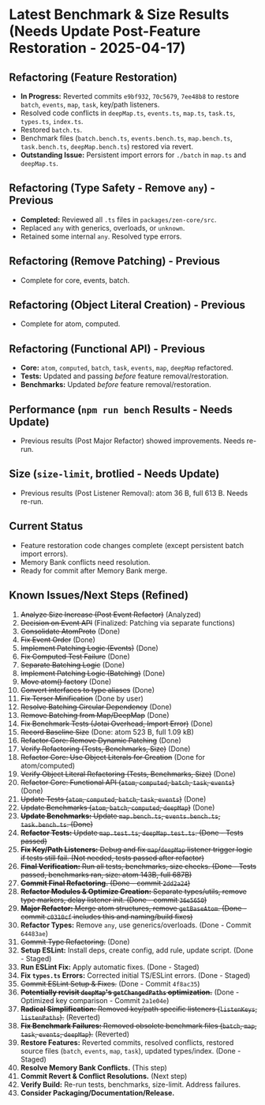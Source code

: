 # Latest Benchmark & Size Results (Needs Update Post-Feature Restoration - 2025-04-17)

## Refactoring (Feature Restoration)
- **In Progress:** Reverted commits `e9bf932`, `70c5679`, `7ee48b8` to restore `batch`, `events`, `map`, `task`, key/path listeners.
- Resolved code conflicts in `deepMap.ts`, `events.ts`, `map.ts`, `task.ts`, `types.ts`, `index.ts`.
- Restored `batch.ts`.
- Benchmark files (`batch.bench.ts`, `events.bench.ts`, `map.bench.ts`, `task.bench.ts`, `deepMap.bench.ts`) restored via revert.
- **Outstanding Issue:** Persistent import errors for `./batch` in `map.ts` and `deepMap.ts`.

## Refactoring (Type Safety - Remove `any`) - Previous
- **Completed:** Reviewed all `.ts` files in `packages/zen-core/src`.
- Replaced `any` with generics, overloads, or `unknown`.
- Retained some internal `any`. Resolved type errors.

## Refactoring (Remove Patching) - Previous
- Complete for core, events, batch.

## Refactoring (Object Literal Creation) - Previous
- Complete for atom, computed.

## Refactoring (Functional API) - Previous
- **Core:** `atom`, `computed`, `batch`, `task`, `events`, `map`, `deepMap` refactored.
- **Tests:** Updated and passing *before* feature removal/restoration.
- **Benchmarks:** Updated *before* feature removal/restoration.

## Performance (`npm run bench` Results - Needs Update)
- Previous results (Post Major Refactor) showed improvements. Needs re-run.

## Size (`size-limit`, brotlied - Needs Update)
- Previous results (Post Listener Removal): atom 36 B, full 613 B. Needs re-run.

## Current Status
- Feature restoration code changes complete (except persistent batch import errors).
- Memory Bank conflicts need resolution.
- Ready for commit after Memory Bank merge.

## Known Issues/Next Steps (Refined)
1.  ~~Analyze Size Increase (Post Event Refactor)~~ (Analyzed)
2.  ~~Decision on Event API~~ (Finalized: Patching via separate functions)
3.  ~~Consolidate AtomProto~~ (Done)
4.  ~~Fix Event Order~~ (Done)
5.  ~~Implement Patching Logic (Events)~~ (Done)
6.  ~~Fix Computed Test Failure~~ (Done)
7.  ~~Separate Batching Logic~~ (Done)
8.  ~~Implement Patching Logic (Batching)~~ (Done)
9.  ~~Move atom() factory~~ (Done)
10. ~~Convert interfaces to type aliases~~ (Done)
11. ~~Fix Terser Minification~~ (Done by user)
12. ~~Resolve Batching Circular Dependency~~ (Done)
13. ~~Remove Batching from Map/DeepMap~~ (Done)
14. ~~Fix Benchmark Tests (Jotai Overhead, Import Error)~~ (Done)
15. ~~Record Baseline Size~~ (Done: atom 523 B, full 1.09 kB)
16. ~~Refactor Core: Remove Dynamic Patching~~ (Done)
17. ~~Verify Refactoring (Tests, Benchmarks, Size)~~ (Done)
18. ~~Refactor Core: Use Object Literals for Creation~~ (Done for atom/computed)
19. ~~Verify Object Literal Refactoring (Tests, Benchmarks, Size)~~ (Done)
20. ~~Refactor Core: Functional API (`atom`, `computed`, `batch`, `task`, `events`)~~ (Done)
21. ~~Update Tests (`atom`, `computed`, `batch`, `task`, `events`)~~ (Done)
22. ~~Update Benchmarks (`atom`, `batch`, `computed`, `deepMap`)~~ (Done)
23. ~~**Update Benchmarks:** Update `map.bench.ts`, `events.bench.ts`, `task.bench.ts`. (Done)~~
24. ~~**Refactor Tests:** Update `map.test.ts`, `deepMap.test.ts`. (Done - Tests passed)~~
25. ~~**Fix Key/Path Listeners:** Debug and fix `map`/`deepMap` listener trigger logic if tests still fail. (Not needed, tests passed after refactor)~~
26. ~~**Final Verification:** Run all tests, benchmarks, size checks. (Done - Tests passed, benchmarks ran, size: atom 143B, full 687B)~~
27. ~~**Commit Final Refactoring.** (Done - commit `2dd2a24`)~~
28. ~~**Refactor Modules & Optimize Creation:** Separate types/utils, remove type markers, delay listener init. (Done - commit `36e5650`)~~
29. ~~**Major Refactor:** Merge atom structures, remove `getBaseAtom`. (Done - commit `c0310cf` includes this and naming/build fixes)~~
30. **Refactor Types:** Remove `any`, use generics/overloads. (Done - Commit `64483ae`)
31. ~~Commit Type Refactoring.~~ (Done)
32. **Setup ESLint:** Install deps, create config, add rule, update script. (Done - Staged)
33. **Run ESLint Fix:** Apply automatic fixes. (Done - Staged)
34. **Fix `types.ts` Errors:** Corrected initial TS/ESLint errors. (Done - Staged)
35. ~~Commit ESLint Setup & Fixes.~~ (Done - Commit `4f8ac35`)
36. ~~**Potentially revisit `deepMap`'s `getChangedPaths` optimization.**~~ (Done - Optimized key comparison - Commit `2a1e04e`)
37. ~~**Radical Simplification:** Removed key/path specific listeners (`listenKeys`, `listenPaths`).~~ (Reverted)
38. ~~**Fix Benchmark Failures:** Removed obsolete benchmark files (`batch`, `map`, `task`, `events`, `deepMap`).~~ (Reverted)
39. **Restore Features:** Reverted commits, resolved conflicts, restored source files (`batch`, `events`, `map`, `task`), updated types/index. (Done - Staged)
40. **Resolve Memory Bank Conflicts.** (This step)
41. **Commit Revert & Conflict Resolutions.** (Next step)
42. **Verify Build:** Re-run tests, benchmarks, size-limit. Address failures.
43. **Consider Packaging/Documentation/Release.**